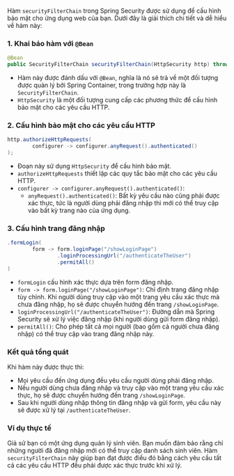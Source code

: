 Hàm `securityFilterChain` trong Spring Security được sử dụng để cấu hình bảo mật cho ứng dụng web của bạn. Dưới đây là giải thích chi tiết và dễ hiểu về hàm này:

### 1. Khai báo hàm với `@Bean`
```java
@Bean
public SecurityFilterChain securityFilterChain(HttpSecurity http) throws Exception {
```
- Hàm này được đánh dấu với `@Bean`, nghĩa là nó sẽ trả về một đối tượng được quản lý bởi Spring Container, trong trường hợp này là `SecurityFilterChain`.
- `HttpSecurity` là một đối tượng cung cấp các phương thức để cấu hình bảo mật cho các yêu cầu HTTP.

### 2. Cấu hình bảo mật cho các yêu cầu HTTP
```java
http.authorizeHttpRequests(
        configurer -> configurer.anyRequest().authenticated()
);
```
- Đoạn này sử dụng `HttpSecurity` để cấu hình bảo mật.
- `authorizeHttpRequests` thiết lập các quy tắc bảo mật cho các yêu cầu HTTP.
- `configurer -> configurer.anyRequest().authenticated()`:
    - `anyRequest().authenticated()`: Bất kỳ yêu cầu nào cũng phải được xác thực, tức là người dùng phải đăng nhập thì mới có thể truy cập vào bất kỳ trang nào của ứng dụng.

### 3. Cấu hình trang đăng nhập
```java
.formLogin(
        form -> form.loginPage("/showLoginPage")
                .loginProcessingUrl("/authenticateTheUser")
                .permitAll()
)
```
- `formLogin` cấu hình xác thực dựa trên form đăng nhập.
- `form -> form.loginPage("/showLoginPage")`: Chỉ định trang đăng nhập tùy chỉnh. Khi người dùng truy cập vào một trang yêu cầu xác thực mà chưa đăng nhập, họ sẽ được chuyển hướng đến trang `/showLoginPage`.
- `loginProcessingUrl("/authenticateTheUser")`: Đường dẫn mà Spring Security sẽ xử lý việc đăng nhập (khi người dùng gửi form đăng nhập).
- `permitAll()`: Cho phép tất cả mọi người (bao gồm cả người chưa đăng nhập) có thể truy cập vào trang đăng nhập này.

### Kết quả tổng quát
Khi hàm này được thực thi:
- Mọi yêu cầu đến ứng dụng đều yêu cầu người dùng phải đăng nhập.
- Nếu người dùng chưa đăng nhập và truy cập vào một trang yêu cầu xác thực, họ sẽ được chuyển hướng đến trang `/showLoginPage`.
- Sau khi người dùng nhập thông tin đăng nhập và gửi form, yêu cầu này sẽ được xử lý tại `/authenticateTheUser`.

### Ví dụ thực tế
Giả sử bạn có một ứng dụng quản lý sinh viên. Bạn muốn đảm bảo rằng chỉ những người đã đăng nhập mới có thể truy cập danh sách sinh viên. Hàm `securityFilterChain` này giúp bạn đạt được điều đó bằng cách yêu cầu tất cả các yêu cầu HTTP đều phải được xác thực trước khi xử lý.